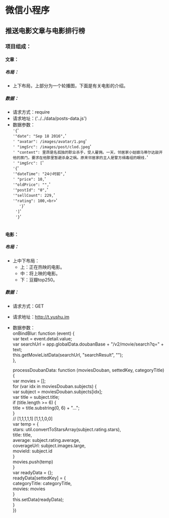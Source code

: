 # 微信小程序
## 推送电影文章与电影排行榜
###  项目组成：
#### 文章：<br/> 
##### 布局：<br> 
* 上下布局，上部分为一个轮播图，下面是有关电影的介绍。
##### 数据：<br>
* 请求方式：require<br>
* 请求地址：('../../data/posts-data.js')<br/>
* 数据参数：<br/>
    `'{`'<br/>
      `'"date": "Sep 18 2016",`'<br/>
     `' "avatar": /images/avatar/1.png`'<br/>
      `' "imgSrc": /images/post/clod.jpeg`'<br/>
       `' "content": 里昂是名孤独的职业杀手，受人雇佣。一天，邻居家小姑娘马蒂尔达敲开他的房门，要求在他那里暂避杀身之祸。原来邻居家的主人是警方缉毒组的眼线.`'<br/>
     `' "imgSrc": [`'<br/>
        `'{`'<br/>
          `'"dateTime": "24小时前",`'<br/>
         `' "price": 10,`'<br/>
          `'"oldPrice": "",`'<br/>
          `'"postId": "0",`'<br/>
          `'"sellCount": 229,`'<br/>
          `'"rating": 100,<br>`'<br/>
      `'}`'<br/> 
    `']`'<br/> 
 `'}`'<br/> 
#### 电影：
##### 布局：<br> 
* 上中下布局：
  * 上：正在热映的电影。<br/>
  * 中：将上映的电影。<br/>
  * 下：豆瓣top250。<br/>
##### 数据：<br>
* 请求方式：GET<br>
* 请求地址：http://t.yushu.im<br/>
* 数据参数：<br/>
     onBindBlur: function (event) {<br/>
    var text = event.detail.value;<br/>
    var searchUrl = app.globalData.doubanBase + "/v2/movie/search?q=" + text;<br/>
    this.getMovieListData(searchUrl, "searchResult", "");<br/>
  },<br/>

  processDoubanData: function (moviesDouban, settedKey, categoryTitle) {<br/>
    var movies = [];<br/>
    for (var idx in moviesDouban.subjects) {<br/>
      var subject = moviesDouban.subjects[idx];<br/>
      var title = subject.title;<br/>
      if (title.length >= 6) {<br/>
        title = title.substring(0, 6) + "...";<br/>
      }<br/>
      // [1,1,1,1,1] [1,1,1,0,0]<br/>
      var temp = {<br/>
        stars: util.convertToStarsArray(subject.rating.stars),<br/>
        title: title,<br/>
        average: subject.rating.average,<br/>
        coverageUrl: subject.images.large,<br/>
        movieId: subject.id<br/>
      }<br/>
      movies.push(temp)<br/>
    }<br/>
    var readyData = {};<br/>
    readyData[settedKey] = {<br/>
      categoryTitle: categoryTitle,<br/>
      movies: movies<br/>
    }<br/>
    this.setData(readyData);<br/>
  }<br/>
})<br/> 
